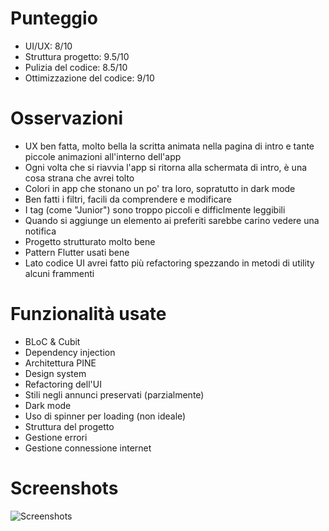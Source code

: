 # Punteggio

-   UI/UX: 8/10
-   Struttura progetto: 9.5/10
-   Pulizia del codice: 8.5/10
-   Ottimizzazione del codice: 9/10

# Osservazioni

-   UX ben fatta, molto bella la scritta animata nella pagina di intro e tante piccole animazioni all'interno dell'app
-   Ogni volta che si riavvia l'app si ritorna alla schermata di intro, è una cosa strana che avrei tolto
-   Colori in app che stonano un po' tra loro, sopratutto in dark mode
-   Ben fatti i filtri, facili da comprendere e modificare
-   I tag (come "Junior") sono troppo piccoli e difficlmente leggibili
-   Quando si aggiunge un elemento ai preferiti sarebbe carino vedere una notifica
-   Progetto strutturato molto bene
-   Pattern Flutter usati bene
-   Lato codice UI avrei fatto più refactoring spezzando in metodi di utility alcuni frammenti

# Funzionalità usate

-   BLoC & Cubit
-   Dependency injection
-   Architettura PINE
-   Design system
-   Refactoring dell'UI
-   Stili negli annunci preservati (parzialmente)
-   Dark mode
-   Uso di spinner per loading (non ideale)
-   Struttura del progetto
-   Gestione errori
-   Gestione connessione internet

# Screenshots

![Screenshots](./screenshot.jpg)
